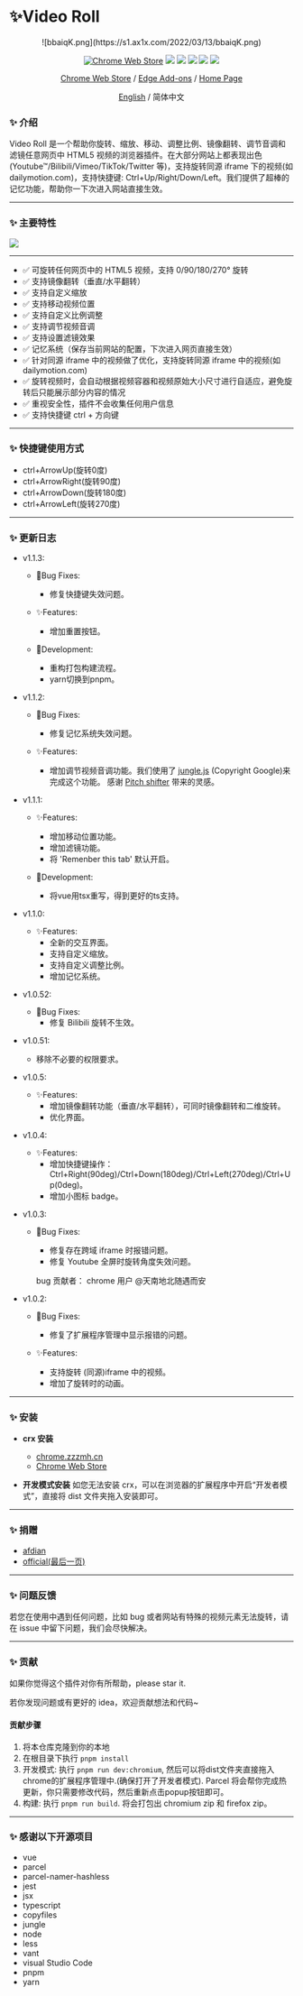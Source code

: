 <!--
 * @description: video roll
 * @Author: Gouxinyu
 * @Date: 2022-01-13 22:43:33
-->

# ✨Video Roll

<center> ![bbaiqK.png](https://s1.ax1x.com/2022/03/13/bbaiqK.png)

[![Chrome Web Store](https://badgen.net/chrome-web-store/users/cokngoholafkeghnhhdlmiadlojpindm?icon=chrome&color=0f9d58)](https://chrome.google.com/webstore/detail/cokngoholafkeghnhhdlmiadlojpindm?hl=en) ![](https://badgen.net/chrome-web-store/rating/cokngoholafkeghnhhdlmiadlojpindm) ![](https://badgen.net/chrome-web-store/stars/cokngoholafkeghnhhdlmiadlojpindm) ![](https://img.shields.io/github/stars/gxy5202/VideoRoll) ![](https://img.shields.io/github/package-json/v/gxy5202/VideoRoll) ![](https://img.shields.io/github/package-json/license/gxy5202/VideoRoll)

[Chrome Web Store](https://chrome.google.com/webstore/detail/video-roll/cokngoholafkeghnhhdlmiadlojpindm?hl=zh-CN&authuser=0 "Chrome Web Store") /
[Edge Add-ons](https://microsoftedge.microsoft.com/addons/detail/video-roll/indeeigndpaahbcegcanpmbenmkbkmmn "Edge Add-ons") /
[Home Page](https://gomi.site/VideoRoll "Home Page")

[English](README.md) / 简体中文
</center>

### ✨ 介绍

Video Roll 是一个帮助你旋转、缩放、移动、调整比例、镜像翻转、调节音调和滤镜任意网页中 HTML5 视频的浏览器插件。在大部分网站上都表现出色(Youtube™/Bilibili/Vimeo/TikTok/Twitter 等)，支持旋转同源 iframe 下的视频(如 dailymotion.com)，支持快捷键: Ctrl+Up/Right/Down/Left。我们提供了超棒的记忆功能，帮助你一下次进入网站直接生效。

---

### ✨ 主要特性

![](https://tuchuangs.com/imgs/2022/09/11/0b4c21db7b3e0d01.png)

---

-   ✅ 可旋转任何网页中的 HTML5 视频，支持 0/90/180/270° 旋转
-   ✅ 支持镜像翻转（垂直/水平翻转）
-   ✅ 支持自定义缩放
-   ✅ 支持移动视频位置
-   ✅ 支持自定义比例调整
-   ✅ 支持调节视频音调
-   ✅ 支持设置滤镜效果
-   ✅ 记忆系统（保存当前网站的配置，下次进入网页直接生效）
-   ✅ 针对同源 iframe 中的视频做了优化，支持旋转同源 iframe 中的视频(如 dailymotion.com)
-   ✅ 旋转视频时，会自动根据视频容器和视频原始大小尺寸进行自适应，避免旋转后只能展示部分内容的情况
-   ✅ 重视安全性，插件不会收集任何用户信息
-   ✅ 支持快捷键 ctrl + 方向键

---

### ✨ 快捷键使用方式

-   ctrl+ArrowUp(旋转0度)
-   ctrl+ArrowRight(旋转90度)
-   ctrl+ArrowDown(旋转180度)
-   ctrl+ArrowLeft(旋转270度)

---

### ✨ 更新日志
-   v1.1.3:

    -   🐞Bug Fixes: 
        - 修复快捷键失效问题。

    -   ✨Features:
        - 增加重置按钮。

    -   🌈Development:
        - 重构打包构建流程。
        - yarn切换到pnpm。

-   v1.1.2:

    -   🐞Bug Fixes: 
        - 修复记忆系统失效问题。

    -   ✨Features:
        - 增加调节视频音调功能。我们使用了 [jungle.js](https://github.com/cwilso/Audio-Input-Effects/blob/main/js/jungle.js) (Copyright Google)来完成这个功能。 感谢 [Pitch shifter](https://chrome.google.com/webstore/detail/pitch-shifter-html5-video/mpmkclglcbkjchakihfpblainfncennj) 带来的灵感。

-   v1.1.1:

    -   ✨Features:
        - 增加移动位置功能。
        - 增加滤镜功能。
        - 将 'Remenber this tab' 默认开启。

    -   🌈Development:
        - 将vue用tsx重写，得到更好的ts支持。

-   v1.1.0:

    -   ✨Features:
        - 全新的交互界面。
        - 支持自定义缩放。
        - 支持自定义调整比例。
        - 增加记忆系统。

-   v1.0.52:

    -   🐞Bug Fixes: 
        - 修复 Bilibili 旋转不生效。

-   v1.0.51:

    -   移除不必要的权限要求。

-   v1.0.5:

    -   ✨Features:
        - 增加镜像翻转功能（垂直/水平翻转），可同时镜像翻转和二维旋转。
        - 优化界面。

-   v1.0.4:

    -   ✨Features:
        - 增加快捷键操作：Ctrl+Right(90deg)/Ctrl+Down(180deg)/Ctrl+Left(270deg)/Ctrl+Up(0deg)。
        - 增加小图标 badge。

-   v1.0.3:

    -   🐞Bug Fixes: 
        - 修复存在跨域 iframe 时报错问题。
        - 修复 Youtube 全屏时旋转角度失效问题。

        bug 贡献者：
        chrome 用户 @天南地北随遇而安

-   v1.0.2:

    -   🐞Bug Fixes:
        - 修复了扩展程序管理中显示报错的问题。

    -   ✨Features:
        - 支持旋转 (同源)iframe 中的视频。
        - 增加了旋转时的动画。
        

---

### ✨ 安装

-   **crx 安装**
    - [chrome.zzzmh.cn](https://chrome.zzzmh.cn/info/cokngoholafkeghnhhdlmiadlojpindm)
    - [Chrome Web Store](https://chrome.google.com/webstore/detail/video-roll/cokngoholafkeghnhhdlmiadlojpindm?hl=zh-CN&authuser=0 "Chrome Web Store")

-   **开发模式安装**
    如您无法安装 crx，可以在浏览器的扩展程序中开启“开发者模式”，直接将 dist 文件夹拖入安装即可。

---

### ✨ 捐赠

-   [afdian](https://afdian.net/a/gomi_gxy/plan)
-   [official(最后一页)](https://gomi.site/VideoRoll)

---

### ✨ 问题反馈

若您在使用中遇到任何问题，比如 bug 或者网站有特殊的视频元素无法旋转，请在 issue 中留下问题，我们会尽快解决。

---

### ✨ 贡献

如果你觉得这个插件对你有所帮助，please star it.

若你发现问题或有更好的 idea，欢迎贡献想法和代码~

#### 贡献步骤

1. 将本仓库克隆到你的本地
2. 在根目录下执行 `pnpm install`
3. 开发模式: 执行 `pnpm run dev:chromium`, 然后可以将dist文件夹直接拖入chrome的扩展程序管理中.(确保打开了开发者模式). Parcel 将会帮你完成热更新，你只需要修改代码，然后重新点击popup按钮即可。
4. 构建: 执行 `pnpm run build`. 将会打包出 chromium zip 和 firefox zip。
---

### ✨ 感谢以下开源项目

-   vue
-   parcel
-   parcel-namer-hashless
-   jest
-   jsx
-   typescript
-   copyfiles
-   jungle
-   node
-   less
-   vant
-   visual Studio Code
-   pnpm
-   yarn
